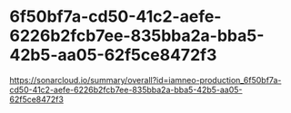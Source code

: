 # 6f50bf7a-cd50-41c2-aefe-6226b2fcb7ee-835bba2a-bba5-42b5-aa05-62f5ce8472f3
https://sonarcloud.io/summary/overall?id=iamneo-production_6f50bf7a-cd50-41c2-aefe-6226b2fcb7ee-835bba2a-bba5-42b5-aa05-62f5ce8472f3
